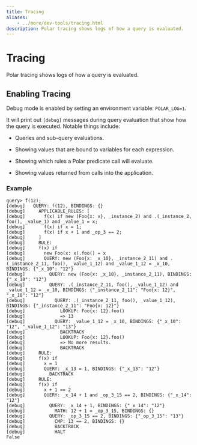 ```yaml
---
title: Tracing
aliases:
    - ../more/dev-tools/tracing.html
description: Polar tracing shows logs of how a query is evaluated.
---
```


# Tracing

Polar tracing shows logs of how a query is evaluated.

## Enabling Tracing

Debug mode is enabled by setting an environment variable: `POLAR_LOG=1`.

It will print out `[debug]` messages during query evaluation that show how the query is executed.
Notable things include:


* Queries and sub-query evaluations.


* Showing values that are bound to variables for each expression.


* Showing which rules a Polar predicate call will evaluate.


* Showing values returned from calls into the application.

### Example

```
query> f(12);
[debug]   QUERY: f(12), BINDINGS: {}
[debug]     APPLICABLE_RULES: [
[debug]       f(x) if new (Foo{x: x}, _instance_2) and .(_instance_2, foo(), _value_1) and _value_1 = x;
[debug]       f(x) if x = 1;
[debug]       f(x) if x + 1 and _op_3 == 2;
[debug]     ]
[debug]     RULE:
[debug]     f(x) if
[debug]       new Foo(x: x).foo() = x
[debug]       QUERY: new (Foo{x: _x_10}, _instance_2_11) and .(_instance_2_11, foo(), _value_1_12) and _value_1_12 = _x_10, BINDINGS: {"_x_10": "12"}
[debug]         QUERY: new (Foo{x: _x_10}, _instance_2_11), BINDINGS: {"_x_10": "12"}
[debug]         QUERY: .(_instance_2_11, foo(), _value_1_12) and _value_1_12 = _x_10, BINDINGS: {"_instance_2_11": "Foo{x: 12}", "_x_10": "12"}
[debug]           QUERY: .(_instance_2_11, foo(), _value_1_12), BINDINGS: {"_instance_2_11": "Foo{x: 12}"}
[debug]             LOOKUP: Foo{x: 12}.foo()
[debug]             => 13
[debug]           QUERY: _value_1_12 = _x_10, BINDINGS: {"_x_10": "12", "_value_1_12": "13"}
[debug]             BACKTRACK
[debug]             LOOKUP: Foo{x: 12}.foo()
[debug]             => No more results.
[debug]             BACKTRACK
[debug]     RULE:
[debug]     f(x) if
[debug]       x = 1
[debug]       QUERY: _x_13 = 1, BINDINGS: {"_x_13": "12"}
[debug]         BACKTRACK
[debug]     RULE:
[debug]     f(x) if
[debug]       x + 1 == 2
[debug]       QUERY: _x_14 + 1 and _op_3_15 == 2, BINDINGS: {"_x_14": "12"}
[debug]         QUERY: _x_14 + 1, BINDINGS: {"_x_14": "12"}
[debug]           MATH: 12 + 1 = _op_3_15, BINDINGS: {}
[debug]         QUERY: _op_3_15 == 2, BINDINGS: {"_op_3_15": "13"}
[debug]           CMP: 13 == 2, BINDINGS: {}
[debug]           BACKTRACK
[debug]           HALT
False
```
